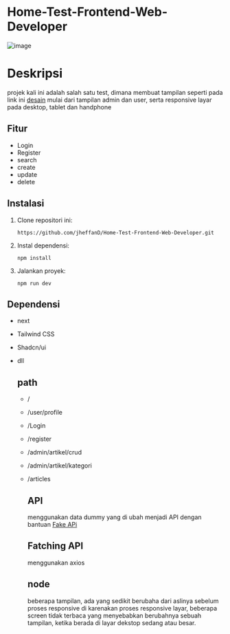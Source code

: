 # Home-Test-Frontend-Web-Developer

![image](https://github.com/user-attachments/assets/f9c36739-937f-4d75-b851-22fdebd23856)


# Deskripsi
projek kali ini adalah salah satu test, dimana membuat tampilan seperti pada link ini [desain](https://www.figma.com/design/lViPj6XCC3YPnUIrr6W5rx/Home-Test-Frontend-Web-Developer?node-id=2001-350&p=f&t=k594P9Fl5Rw90d7f-0) 
mulai dari tampilan admin dan user, serta responsive layar pada desktop, tablet dan handphone

## Fitur
- Login
- Register
- search
- create
- update
- delete

## Instalasi
1. Clone repositori ini:
   ```
   https://github.com/jheffanD/Home-Test-Frontend-Web-Developer.git
   ```
2. Instal dependensi:
   ```
   npm install
   ```
3. Jalankan proyek:
   ```
   npm run dev
   ```

## Dependensi
- next
- Tailwind CSS
- Shadcn/ui
- dll


  ## path
  - /
  - /user/profile
  - /Login
  - /register
  - /admin/artikel/crud
  - /admin/artikel/kategori
  - /articles

    ## API
    menggunakan data dummy yang di ubah menjadi API dengan bantuan [Fake APi](https://mocki.io/fake-json-api)

    ## Fatching API
    menggunakan axios


    ## node
    beberapa tampilan, ada yang sedikit berubaha dari aslinya sebelum proses responsive di karenakan proses responsive layar, beberapa screen tidak terbaca yang menyebabkan berubahnya sebuah tampilan, ketika berada di layar dekstop sedang atau besar.

